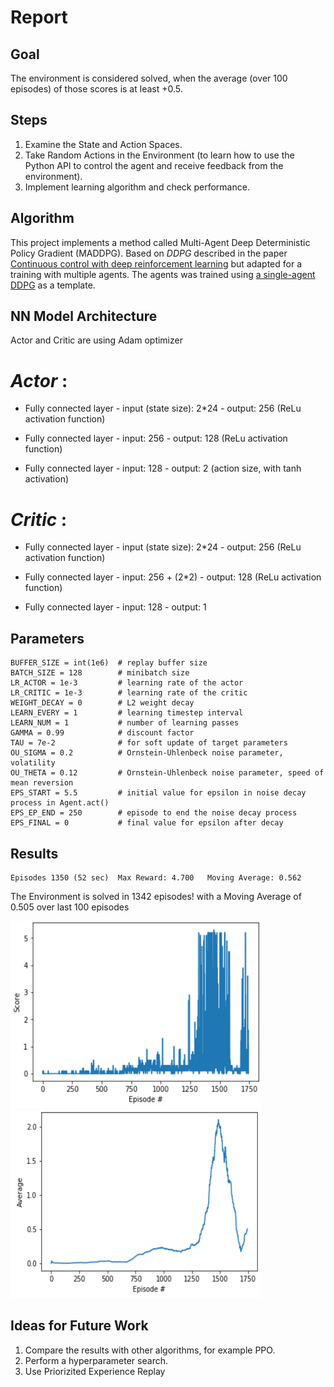 
# Report

## Goal

The environment is considered solved, when the average (over 100 episodes) of those scores is at least +0.5.

## Steps
1. Examine the State and Action Spaces.
2. Take Random Actions in the Environment (to learn how to use the Python API to control the agent and receive feedback from the environment).
3. Implement learning algorithm and check performance.


## Algorithm
This project implements a  method called Multi-Agent Deep Deterministic Policy Gradient (MADDPG). Based on *DDPG* described in the paper [Continuous control with deep reinforcement learning](https://arxiv.org/abs/1509.02971) but adapted for a training with multiple agents.
The agents was trained using [a single-agent DDPG](https://github.com/udacity/deep-reinforcement-learning/tree/master/ddpg-pendulum) as a template.

## NN Model Architecture

Actor and Critic are using Adam optimizer

# *Actor* :

- Fully connected layer - input (state size): 2*24 - output: 256 (ReLu activation function)

- Fully connected layer - input: 256 - output: 128 (ReLu activation function)

- Fully connected layer - input: 128 - output: 2 (action size, with tanh activation)

# *Critic* :
- Fully connected layer - input (state size): 2*24 - output: 256 (ReLu activation function)

- Fully connected layer - input: 256 + (2*2) - output: 128 (ReLu activation function)

- Fully connected layer - input: 128 - output: 1

## Parameters
```
BUFFER_SIZE = int(1e6)  # replay buffer size
BATCH_SIZE = 128        # minibatch size
LR_ACTOR = 1e-3         # learning rate of the actor
LR_CRITIC = 1e-3        # learning rate of the critic
WEIGHT_DECAY = 0        # L2 weight decay
LEARN_EVERY = 1         # learning timestep interval
LEARN_NUM = 1           # number of learning passes
GAMMA = 0.99            # discount factor
TAU = 7e-2              # for soft update of target parameters
OU_SIGMA = 0.2          # Ornstein-Uhlenbeck noise parameter, volatility
OU_THETA = 0.12         # Ornstein-Uhlenbeck noise parameter, speed of mean reversion
EPS_START = 5.5         # initial value for epsilon in noise decay process in Agent.act()
EPS_EP_END = 250        # episode to end the noise decay process
EPS_FINAL = 0           # final value for epsilon after decay
```

## Results
```
Episodes 1350 (52 sec)	Max Reward: 4.700	Moving Average: 0.562
```
The Environment is solved in 1342 episodes!	with a Moving Average of 0.505 over last 100 episodes

<img src="https://github.com/ga32riv/Project-3-collaboration_and_competition/blob/main/Score%20plot.png" width="400" height="300">


<img src="https://github.com/ga32riv/Project-3-collaboration_and_competition/blob/main/Average%20plot.png" width="400" height="300">


## Ideas for Future Work
1. Compare the results with other algorithms, for example PPO.
2. Perform a hyperparameter search.
3. Use Priorizited Experience Replay
